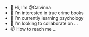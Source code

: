 - 👋 Hi, I’m @Calvinna
- 👀 I’m interested in true crime books
- 🌱 I’m currently learning psychology
- 💞️ I’m looking to collaborate on ...
- 📫 How to reach me ...

<!---
Calvinna/Calvinna is a ✨ special ✨ repository because its `README.md` (this file) appears on your GitHub profile.
You can click the Preview link to take a look at your changes.
--->
